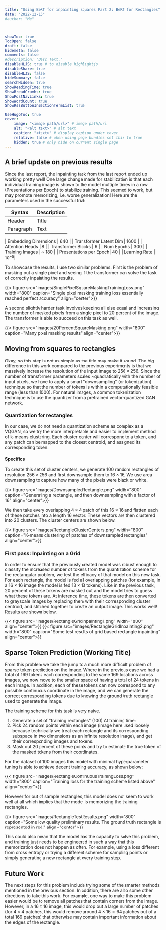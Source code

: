 ```yaml
---
title: "Using BeRT for inpainting squares Part 2: BeRT for Rectangles"
date: "2022-12-16"
#author: "Me"



showToc: true
TocOpen: false
draft: false
hidemeta: false
comments: false
#description: "Desc Text."
disableHLJS: true # to disable highlightjs
disableShare: true
disableHLJS: false
hideSummary: false
searchHidden: true
ShowReadingTime: true
ShowBreadCrumbs: true
ShowPostNavLinks: true
ShowWordCount: true
ShowRssButtonInSectionTermList: true

UseHugoToc: true
cover:
    image: "<image path/url>" # image path/url
    alt: "<alt text>" # alt text
    caption: "<text>" # display caption under cover
    relative: false # when using page bundles set this to true
    hidden: true # only hide on current single page
---
```



## A brief update on previous results

Since the last report, the inpainting task from the last report ended up working pretty well! One large change made for stabilization is that each individual training image is shown to the model multiple times in a row (Presentations per Epoch) to stabilize training. This seemed to work, but may promote memorizing, i.e. worse generalization! Here are the parameters used in the successful trial:


| Syntax      | Description |
| ----------- | ----------- |
| Header      | Title       |
| Paragraph   | Text        |

<!-- {{<table "table table-striped table-bordered">}}
|———-|———-| -->


| Embedding Dimensions | $640$   |
| Transformer Latent Dim | $1600$  |
| Attention Heads | $8$ | 
| Transformer Blocks | $6$ |
| Num Epochs | $300$ | 
| Training Images | ~ $180$ |
| Presentations per Epoch| $40$ |
| Learning Rate | $10^{-5}$| 
<!-- {{</table>}} -->

To showcase the results, I use two similar problems. First is the problem of masking out a single pixel and seeing if the transformer can solve the task of correctly inpainting the results.

{{< figure src="images/SinglePixelSquareMaskingTrainingLoss.png" width="800" caption="Single pixel masking training loss essentially reached perfect accuracy" align="center">}}

A second slightly harder task involves keeping all else equal and increasing the number of masked pixels from a single pixel to 20 percent of the image. The transformer is able to succeed on this task as well. 

{{< figure src="images/20PercentSquareMasking.png" width="800" caption="Many pixel masking results" align="center">}}


## Moving from squares to rectangles

Okay, so this step is not as simple as the title may make it sound. The big difference in this work compared to the previous experiments is that we massively increase the resolution of the input image to $256 \times 256$. Since the number of transformer parameters scales ~quadratically with the number of input pixels, we have to apply a smart "downsampling" (or tokenization) technique so that the number of tokens is within a computationally feasible range (less than 1000). For natural images, a common tokenization technique is to use the quantizer from a pretrained vector-quantized GAN network. 

### Quantization for rectangles

In our case, we do not need a quantization scheme as complex as a VQGAN, so we try the more interpretable and easier to implement method of k-means clustering. Each cluster center will correspond to a token, and any patch can be mapped to the closest centroid, and assigned its corresponding token. 

#### Specifics
To create this set of cluster centers, we generate 100 random rectangles of resolution $256 \times 256$ and first downsample them to $16 \times 16$. We use area downsampling to capture how many of the pixels were black or white.

{{< figure src="images/DownsampledRectangle.png" width="800" caption="Generating a rectangle, and then downsampling with a factor of 16" align="center">}}

We then take every overlapping $4\times4$ patch of this $16\times16$ and flatten each of these patches into a length $16$ vector. These vectors are then clustered into 20 clusters. The cluster centers are shown below.

{{< figure src="images/RectangleClusterCenters.png" width="800" caption="K-means clustering of patches of downsampled rectangles" align="center">}}


### First pass: Inpainting on a Grid

In order to ensure that the previously created model was robust enough to classify the increased number of tokens from the quantization scheme for the rectangular problem, we test the efficacy of that model on this new task. For each rectangle, the model is fed all overlapping patches (for example, in a $16\times16$ image the model is fed $13\times13$ tokens). Like in the previous task, 20 percent of these tokens are masked out and the model tries to guess what these tokens are. At inference time, these tokens are then converted to grayscale images by replacing them with their corresponding cluster centroid, and stitched together to create an output image. This works well! Results are shown below.

{{< figure src="images/RectangleGridInpainting1.png" width="800" align="center">}}
{{< figure src="images/RectangleGridInpainting2.png" width="800" caption="Some test results of grid based rectangle inpainting" align="center">}}

## Sparse Token Prediction (Working Title)

From this problem we take the jump to a much more difficult problem of sparse token prediction on the image. Where in the previous case we had a total of $169$ tokens each corresponding to the same $169$ locations across images, we now move to the smaller space of having a total of $24$ tokens in each image. In addition, each of these tokens can now correspond to any possible continuous coordinate in the image, and we can generate the correct corresponding tokens due to knowing the ground truth rectangle used to generate the image. 

The training scheme for this task is very naive.
1. Generate a set of "training rectangles" (100)
At training time:
2. Pick 24 random points within each image (image here used loosely because technically we treat each rectangle and its corresponding subspace in two dimensions as an infinite resolution image), and get their corresponding images and tokens. 
3. Mask out 20 percent of these points and try to estimate the true token of the masked tokens from their coordinates.

For the dataset of 100 images this model with minimal hyperparameter tuning is able to achieve decent training accuracy, as shown below:

{{< figure src="images/RectangleContinuousTrainingLoss.png" width="800" caption="Training loss for the training scheme listed above" align="center">}}

However for out of sample rectangles, this model does not seem to work well at all which implies that the model is memorizing the training rectangles. 

{{< figure src="images/RectangleTestResults.png" width="800" caption="Some low quality preliminary results. The ground truth rectangle is represented in red." align="center">}}

This could also mean that the model has the capacity to solve this problem, and training just needs to be engineered in such a way that this memorization does not happen as often. For example, using a loss different from cross entropy or trying a different scheme for sampling points or simply generating a new rectangle at every training step.


## Future Work

The next steps for this problem include trying some of the smarter methods mentioned in the previous section. In addition, there are also some other directions to take this work. For example, one way to make this problem easier would be to remove all patches that contain corners from the image. However, in a $16\times16$ image, this would drop out a large number of patches (for $4\times4$ patches, this would remove around $4\times16 = 64$ patches out of a total $169$ patches) that otherwise may contain important information about the edges of the rectangle. 